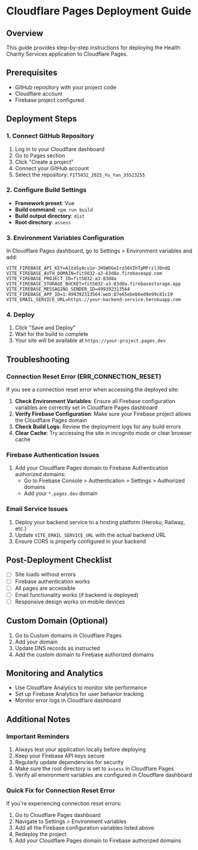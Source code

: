 # Cloudflare Pages Deployment Guide

## Overview
This guide provides step-by-step instructions for deploying the Health Charity Services application to Cloudflare Pages.

## Prerequisites
- GitHub repository with your project code
- Cloudflare account
- Firebase project configured

## Deployment Steps

### 1. Connect GitHub Repository
1. Log in to your Cloudflare dashboard
2. Go to Pages section
3. Click "Create a project"
4. Connect your GitHub account
5. Select the repository: `FIT5032_2025_Yu_Yan_35523255`

### 2. Configure Build Settings
- **Framework preset**: Vue
- **Build command**: `npm run build`
- **Build output directory**: `dist`
- **Root directory**: `assess`

### 3. Environment Variables Configuration
In Cloudflare Pages dashboard, go to Settings > Environment variables and add:

```
VITE_FIREBASE_API_KEY=AIzaSyAcv1e-JHSWOGeIrzS6VIhTpMFrzlJ0ndQ
VITE_FIREBASE_AUTH_DOMAIN=fit5032-a3-83d8a.firebaseapp.com
VITE_FIREBASE_PROJECT_ID=fit5032-a3-83d8a
VITE_FIREBASE_STORAGE_BUCKET=fit5032-a3-83d8a.firebasestorage.app
VITE_FIREBASE_MESSAGING_SENDER_ID=499392313564
VITE_FIREBASE_APP_ID=1:499392313564:web:87e65ebeb6ed9e99c81c19
VITE_EMAIL_SERVICE_URL=https://your-backend-service.herokuapp.com
```

### 4. Deploy
1. Click "Save and Deploy"
2. Wait for the build to complete
3. Your site will be available at `https://your-project.pages.dev`

## Troubleshooting

### Connection Reset Error (ERR_CONNECTION_RESET)
If you see a connection reset error when accessing the deployed site:

1. **Check Environment Variables**: Ensure all Firebase configuration variables are correctly set in Cloudflare Pages dashboard
2. **Verify Firebase Configuration**: Make sure your Firebase project allows the Cloudflare Pages domain
3. **Check Build Logs**: Review the deployment logs for any build errors
4. **Clear Cache**: Try accessing the site in incognito mode or clear browser cache

### Firebase Authentication Issues
1. Add your Cloudflare Pages domain to Firebase Authentication authorized domains:
   - Go to Firebase Console > Authentication > Settings > Authorized domains
   - Add your `*.pages.dev` domain

### Email Service Issues
1. Deploy your backend service to a hosting platform (Heroku, Railway, etc.)
2. Update `VITE_EMAIL_SERVICE_URL` with the actual backend URL
3. Ensure CORS is properly configured in your backend

## Post-Deployment Checklist
- [ ] Site loads without errors
- [ ] Firebase authentication works
- [ ] All pages are accessible
- [ ] Email functionality works (if backend is deployed)
- [ ] Responsive design works on mobile devices

## Custom Domain (Optional)
1. Go to Custom domains in Cloudflare Pages
2. Add your domain
3. Update DNS records as instructed
4. Add the custom domain to Firebase authorized domains

## Monitoring and Analytics
- Use Cloudflare Analytics to monitor site performance
- Set up Firebase Analytics for user behavior tracking
- Monitor error logs in Cloudflare dashboard

## Additional Notes

### Important Reminders
1. Always test your application locally before deploying
2. Keep your Firebase API keys secure
3. Regularly update dependencies for security
4. Make sure the root directory is set to `assess` in Cloudflare Pages
5. Verify all environment variables are configured in Cloudflare dashboard

### Quick Fix for Connection Reset Error
If you're experiencing connection reset errors:
1. Go to Cloudflare Pages dashboard
2. Navigate to Settings > Environment variables
3. Add all the Firebase configuration variables listed above
4. Redeploy the project
5. Add your Cloudflare Pages domain to Firebase authorized domains